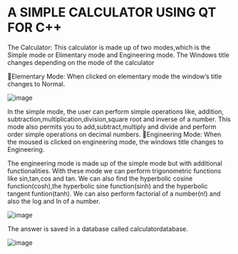 # A SIMPLE CALCULATOR USING QT FOR C++


The Calculator: This calculator is made up of two modes,which is the Simple mode or Elimentary mode and Engineering mode. The Windows title changes depending on the mode of the calculator

Elementary Mode: When clicked on elementary mode the window’s title changes to Normal.

![image](https://user-images.githubusercontent.com/75366612/216831726-f87c0149-548e-4fc1-a957-084c32f7dedc.png)

In the simple mode, the user can perform simple  operations like, addition, subtraction,multiplication,division,square root and inverse of a number. This mode also permits you to add,subtract,multiply and divide and perform order simple operations on decimal numbers.
Engineering Mode: When the moused is clicked on engineering mode, the windows title changes to Engineering.

The engineering mode is made up of the simple mode but with additional functionalities. With these mode we can perform trigonometric functions like sin,tan,cos and tan. We can also find the hyperbolic cosine function(cosh),the hyperbolic sine function(sinh) and the hyperbolic tangent funtion(tanh). We can also perform factorial of a number(n!) and also the log and In of a number.

![image](https://user-images.githubusercontent.com/75366612/216831820-d87cd015-8d57-44a3-bdc5-319820a694ee.png)

The answer is saved in a database called calculatordatabase.


![image](https://user-images.githubusercontent.com/75366612/216831835-3fa4948f-dc24-4d91-8127-47cf051afd79.png)

